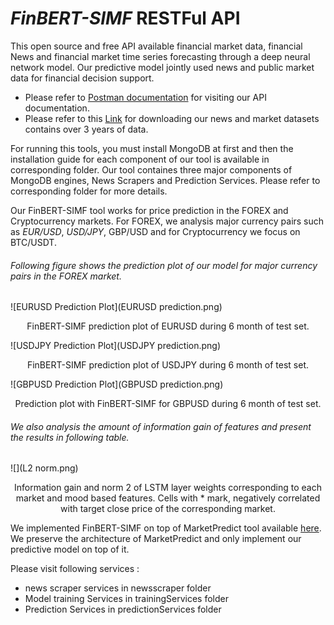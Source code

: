 # *FinBERT-SIMF* RESTFul API

This open source and free API available financial market data, financial News and financial market time series forecasting through a deep neural network model. Our predictive model jointly used news and public market data for financial decision support. 

- Please refer to [Postman documentation](https://documenter.getpostman.com/view/12212480/Tz5qZcaL) for visiting our API documentation.
- Please refer to this [Link](https://figshare.com/articles/dataset/MarketData_for_MarketPredict_RESTFul_API_including_News_and_Market_Data/14754966) for downloading our news and market datasets contains over 3 years of data.


For running this tools, you must install MongoDB at first and then the installation guide for each component of our tool is available in corresponding folder. Our tool containes three major components of MongoDB engines, News Scrapers and Prediction Services. Please refer to corresponding folder for more details.

Our FinBERT-SIMF tool works for price prediction in the FOREX and Cryptocurrency markets. For FOREX, we analysis
major currency pairs such as *EUR/USD*, *USD/JPY*, GBP/USD and for Cryptocurrency we focus on BTC/USDT.

###### Following figure shows the prediction plot of our model for major currency pairs in the FOREX market.

![EURUSD Prediction Plot](EURUSD prediction.png)
<div align="center"> FinBERT-SIMF prediction plot of EURUSD during 6 month of test set.</div> 

![USDJPY Prediction Plot](USDJPY prediction.png)
<div align="center">FinBERT-SIMF prediction plot of USDJPY during 6 month of test set.</div>

![GBPUSD Prediction Plot](GBPUSD prediction.png)
<div align="center"> Prediction plot with FinBERT-SIMF for GBPUSD during 6 month of test set.</div>

###### We also analysis the amount of information gain of features and present the results in following table.

![](L2 norm.png)
<div align="center"> Information gain and norm 2 of LSTM layer weights corresponding to each market and mood based features. Cells with * mark, negatively correlated with target close price of the corresponding market.</div>

We implemented FinBERT-SIMF on top of MarketPredict tool available [here](https://github.com/MarketPredict-BoEC/MarketPredict-RESTFul-API). We preserve the architecture of MarketPredict and only implement our predictive model on top of it. 

Please visit following services : 
- news scraper services in newsscraper folder
- Model training Services in trainingServices folder
- Prediction Services in predictionServices folder
 

